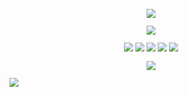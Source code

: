 <p align="center">
<img src="https://files.catbox.moe/uuwerr.png"/>
</p>

<p align="center">
<img src="https://files.catbox.moe/9hdndd.png"/>
</p>

<p align="center">
    <img src="https://files.catbox.moe/7t67u0.png"/>
<img src="https://files.catbox.moe/viypct.png"/>
<img src="https://files.catbox.moe/2yc4ih.png"/> 
<img src="https://files.catbox.moe/bi6luk.png"/>
    <img src="https://files.catbox.moe/wazqa9.png"/>
</p>

<p align="center">
<img src="https://files.catbox.moe/f9jlyt.png"/> 
</p>

![](https://komarev.com/ghpvc/?username=ranpos&color=dedede) <br> 
